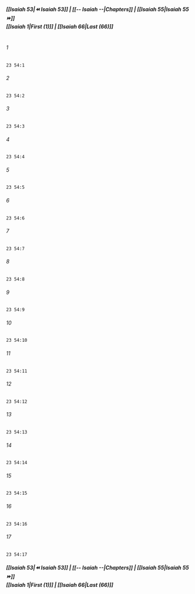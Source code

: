 
##### **[[Isaiah 53|⏪ Isaiah 53]] | [[-- Isaiah --|Chapters]] | [[Isaiah 55|Isaiah 55 ⏩]]**<br>**[[Isaiah 1|First (1)]] | [[Isaiah 66|Last (66)]]**<br><br>

###### 1
``` verse
23 54:1
```
###### 2
``` verse
23 54:2
```
###### 3
``` verse
23 54:3
```
###### 4
``` verse
23 54:4
```
###### 5
``` verse
23 54:5
```
###### 6
``` verse
23 54:6
```
###### 7
``` verse
23 54:7
```
###### 8
``` verse
23 54:8
```
###### 9
``` verse
23 54:9
```
###### 10
``` verse
23 54:10
```
###### 11
``` verse
23 54:11
```
###### 12
``` verse
23 54:12
```
###### 13
``` verse
23 54:13
```
###### 14
``` verse
23 54:14
```
###### 15
``` verse
23 54:15
```
###### 16
``` verse
23 54:16
```
###### 17
``` verse
23 54:17
```

##### **[[Isaiah 53|⏪ Isaiah 53]] | [[-- Isaiah --|Chapters]] | [[Isaiah 55|Isaiah 55 ⏩]]**<br>**[[Isaiah 1|First (1)]] | [[Isaiah 66|Last (66)]]**
